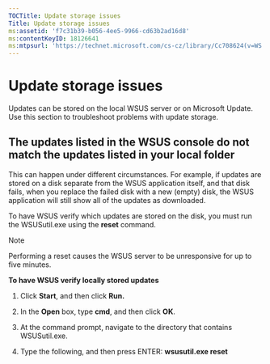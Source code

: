 ```yaml
---
TOCTitle: Update storage issues
Title: Update storage issues
ms:assetid: 'f7c31b39-b056-4ee5-9966-cd63b2ad16d8'
ms:contentKeyID: 18126641
ms:mtpsurl: 'https://technet.microsoft.com/cs-cz/library/Cc708624(v=WS.10)'
---
```


Update storage issues
=====================

Updates can be stored on the local WSUS server or on Microsoft Update. Use this section to troubleshoot problems with update storage.

The updates listed in the WSUS console do not match the updates listed in your local folder
-------------------------------------------------------------------------------------------

This can happen under different circumstances. For example, if updates are stored on a disk separate from the WSUS application itself, and that disk fails, when you replace the failed disk with a new (empty) disk, the WSUS application will still show all of the updates as downloaded.

To have WSUS verify which updates are stored on the disk, you must run the WSUSutil.exe using the **reset** command.

> [!NOTE]
> Performing a reset causes the WSUS server to be unresponsive for up to five minutes. 

**To have WSUS verify locally stored updates**
1.  Click **Start**, and then click **Run.**

2.  In the **Open** box, type **cmd**, and then click **OK**.

3.  At the command prompt, navigate to the directory that contains WSUSutil.exe.

4.  Type the following, and then press ENTER: **wsusutil.exe reset**
